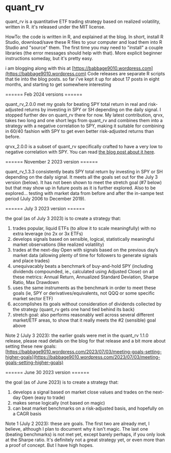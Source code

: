# quant_rv
quant_rv is a quantitative ETF trading strategy based on realized volatility, written in R. it's released under the MIT license.

HowTo: the code is written in R, and explained at the blog. In short, install R Studio, download/save these R files to your computer and load them into R Studio and "source" them. The first time you may need to "install" a couple libraries (the error messages should help with that). More explicit beginner instructions someday, but it's pretty easy.

i am blogging along with this at [https://babbage9010.wordpress.com](https://babbage9010.wordpress.com) Code releases are separate R scripts that tie into the blog posts. so far i've kept it up for about 17 posts in eight months, and starting to get somewhere interesting

====== Feb 2024 versions ======

quant_rv_2.0.0 met my goals for beating SPY total return in real and risk-adjusted returns by investing in SPY or SH depending on the daily signal. I stopped further dev on quant_rv there for now. My latest contribution, qrvx, takes two long and one short legs from quant_rv and combines them into a strategy with a negative correlation to SPY, making it suitable for combining in 60/40 fashion with SPY to get even better risk-adjusted returns than before.

qrvx_2.0.0 is a subset of quant_rv specifically crafted to have a very low to negative correlation with SPY. You can read [the blog post about it here](https://babbage9010.wordpress.com/2024/02/26/replacing-the-40-with-qrvx-in-r/).

====== November 2 2023 version ======

quant_rv_1.3.3 consistently beats SPY total return by investing in SPY or SH depending on the daily signal. It meets all the goals set out for the July 3 version (below). It has not been shown to meet the stretch goal (#7 below) but that may show up in future posts as it is further explored. Also to be explored... testing with market data from before and after the in-sampe test period (July 2006 to December 2019).

====== July 3 2023 version ======

the goal (as of July 3 2023) is to create a strategy that: 
1. trades popular, liquid ETFs (to allow it to scale meaningfully) with no extra leverage (no 2x or 3x ETFs)
2. develops signals based on sensible, logical, statistically meaningful market observations (like realized volatility)
3. trades at the next-day Open with signals based on the previous day’s market data (allowing plenty of time for followers to generate signals and place trades)
4. unequivacably beats a benchmark of buy-and-hold SPY (including dividends compounded, ie., calculated using Adjusted Close) on all these metrics: Annual Return, Annualized Standard Deviation, Sharpe Ratio, Max Drawdown
5. uses the same instruments as the benchmark in order to meet these goals (ie, SPY or derivatives/equivalents, not QQQ or some specific market sector ETF)
6. accomplishes its goals without consideration of dividends collected by the strategy (quant_rv gets one hand tied behind its back)
7. stretch goal: also performs reasonably well across several different market/ETF areas, to show that it really meets the #2 (sensible) goal above

Note 2 (July 3 2023): the earlier goals were met in the quant_rv 1.1.0 release, please read details on the blog for that release and a bit more about setting these new goals: 
 [https://babbage9010.wordpress.com/2023/07/03/meeting-goals-setting-higher-goals](https://babbage9010.wordpress.com/2023/07/03/meeting-goals-setting-higher-goals)

====== June 30 2023 version ======

the goal (as of June 2023) is to create a strategy that: 
1. develops a signal based on market close values and trades on the next-day Open (easy to trade)
2. makes sense logically (not based on magic)
3. can beat market benchmarks on a risk-adjusted basis, and hopefully on a CAGR basis

Note 1 (July 2 2023): these are goals. The first two are already met, I believe, although I plan to document why it isn't magic.  The last one (beating benchmarks) is not met yet, except barely perhaps, if you only look at the Sharpe ratio.  It's definitely not a great strategy yet, or even more than a proof of concept. But I have high hopes.
